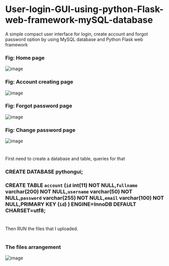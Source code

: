# User-login-GUI-using-python-Flask-web-framework-mySQL-database
A simple compact user interface for login, create account and forgot password option by using MySQL database and Python Flask web framework


###   Fig: Home page
![image](https://user-images.githubusercontent.com/84184475/133938109-5af2832f-d7f3-49c6-99a7-d4a9ba6404fe.png)                                     
###   Fig: Account creating page
![image](https://user-images.githubusercontent.com/84184475/133938179-8f0823b0-52c6-4398-82ee-5e09f6c5fd9e.png)                                     
###   Fig: Forgot password page
![image](https://user-images.githubusercontent.com/84184475/133938227-07678e94-2d29-4f57-82bc-91989fd2a43f.png)                                     
###   Fig: Change password page
![image](https://user-images.githubusercontent.com/84184475/133938261-d3957da5-63d3-48fd-9192-09a0af7f2abf.png)                                     
#
#

First need to create a database and table, queries for that 
### CREATE DATABASE pythongui;
### CREATE TABLE `account` (`id` int(11) NOT NULL,`fullname` varchar(200) NOT NULL,`username` varchar(50) NOT NULL,`password` varchar(255) NOT NULL,`email` varchar(100) NOT NULL,PRIMARY KEY (`id`) ) ENGINE=InnoDB DEFAULT CHARSET=utf8;

#
Then RUN the files that I uploaded.
#
### The files arrangement
![image](https://user-images.githubusercontent.com/84184475/133938567-c78e0b98-5c6b-42f3-bb38-75906ab94c8c.png)
